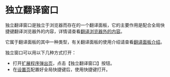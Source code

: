 # 独立翻译窗口

独立翻译窗口是独立于浏览器而存在的一个翻译面板，它的主要作用是配合全局快捷键翻译浏览器外的内容，详情请查看[翻译浏览器外的内容](extra.md)。

它属于翻译面板的其中一种类型，有关翻译面板的使用介绍请查看[翻译面板介绍](panel.md)。

独立窗口可以用以下几种方式打开：

- 打开[扩展程序弹出页](popup.md)，点击【独立翻译窗口】按钮。
- 在[设置页](options.md)配置好全局快捷键后，使用快捷键打开。
